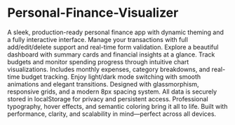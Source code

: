# Personal-Finance-Visualizer

A sleek, production-ready personal finance app with dynamic theming and a fully interactive interface.
Manage your transactions with full add/edit/delete support and real-time form validation.
Explore a beautiful dashboard with summary cards and financial insights at a glance.
Track budgets and monitor spending progress through intuitive chart visualizations.
Includes monthly expenses, category breakdowns, and real-time budget tracking.
Enjoy light/dark mode switching with smooth animations and elegant transitions.
Designed with glassmorphism, responsive grids, and a modern 8px spacing system.
All data is securely stored in localStorage for privacy and persistent access.
Professional typography, hover effects, and semantic coloring bring it all to life.
Built with performance, clarity, and scalability in mind—perfect across all devices.
